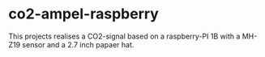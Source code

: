 # co2-ampel-raspberry

This projects realises a CO2-signal based on a raspberry-PI 1B with a MH-Z19 sensor and a 2.7 inch papaer hat.
